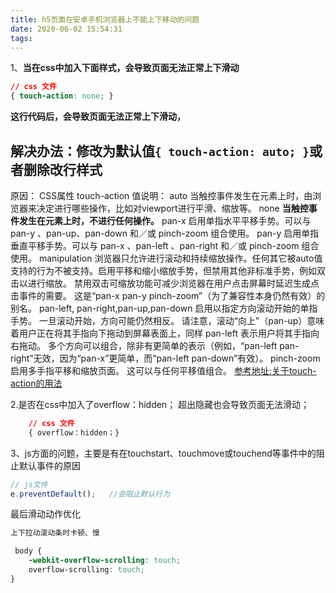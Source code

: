 ```yaml
---
title: h5页面在安卓手机浏览器上不能上下移动的问题
date: 2020-06-02 15:54:31
tags:
---
```

1、**当在css中加入下面样式，会导致页面无法正常上下滑动**
```css
// css 文件
{ touch-action: none; }
```
**这行代码后，会导致页面无法正常上下滑动，**
<!-- more -->
## 解决办法：修改为默认值```{ touch-action: auto; }```或者删除改行样式
原因：
CSS属性 touch-action 值说明：
auto
	当触控事件发生在元素上时，由浏览器来决定进行哪些操作，比如对viewport进行平滑、缩放等。
none
	**当触控事件发生在元素上时，不进行任何操作。**
pan-x
	启用单指水平平移手势。可以与 pan-y 、pan-up、pan-down 和／或 pinch-zoom 组合使用。
pan-y
	启用单指垂直平移手势。可以与 pan-x 、pan-left 、pan-right 和／或 pinch-zoom 组合使用。
manipulation
	浏览器只允许进行滚动和持续缩放操作。任何其它被auto值支持的行为不被支持。启用平移和缩小缩放手势，但禁用其他非标准手势，例如双击以进行缩放。 禁用双击可缩放功能可减少浏览器在用户点击屏幕时延迟生成点击事件的需要。 这是“pan-x pan-y pinch-zoom”（为了兼容性本身仍然有效）的别名。
pan-left, pan-right,pan-up,pan-down
	启用以指定方向滚动开始的单指手势。 一旦滚动开始，方向可能仍然相反。 请注意，滚动“向上”（pan-up）意味着用户正在将其手指向下拖动到屏幕表面上，同样 pan-left 表示用户将其手指向右拖动。 多个方向可以组合，除非有更简单的表示（例如，“pan-left pan-right”无效，因为“pan-x”更简单，而“pan-left pan-down”有效）。
pinch-zoom
启用多手指平移和缩放页面。 这可以与任何平移值组合。
[参考地址:关于touch-action的用法
](https://developer.mozilla.org/zh-CN/docs/Web/CSS/touch-action)

2.是否在css中加入了overflow：hidden；
超出隐藏也会导致页面无法滑动；
```css
	// css 文件
	{ overflow：hidden；}
````
3、js方面的问题，主要是有在touchstart、touchmove或touchend等事件中的阻止默认事件的原因
```js
// js文件
e.preventDefault();   //会阻止默认行为
```

最后滑动动作优化
```css
上下拉动滚动条时卡顿、慢

 body {
    -webkit-overflow-scrolling: touch;
    overflow-scrolling: touch;
}
```
